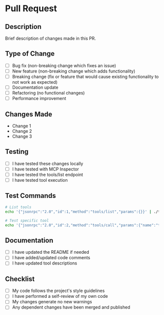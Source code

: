 # Pull Request

## Description
Brief description of changes made in this PR.

## Type of Change
- [ ] Bug fix (non-breaking change which fixes an issue)
- [ ] New feature (non-breaking change which adds functionality)
- [ ] Breaking change (fix or feature that would cause existing functionality to not work as expected)
- [ ] Documentation update
- [ ] Refactoring (no functional changes)
- [ ] Performance improvement

## Changes Made
- Change 1
- Change 2
- Change 3

## Testing
- [ ] I have tested these changes locally
- [ ] I have tested with MCP Inspector
- [ ] I have tested the tools/list endpoint
- [ ] I have tested tool execution

## Test Commands
```bash
# List tools
echo '{"jsonrpc":"2.0","id":1,"method":"tools/list","params":{}}' | ./target/debug/your-server

# Test specific tool
echo '{"jsonrpc":"2.0","id":2,"method":"tools/call","params":{"name":"tool_name","arguments":{}}}' | ./target/debug/your-server
```

## Documentation
- [ ] I have updated the README if needed
- [ ] I have added/updated code comments
- [ ] I have updated tool descriptions

## Checklist
- [ ] My code follows the project's style guidelines
- [ ] I have performed a self-review of my own code
- [ ] My changes generate no new warnings
- [ ] Any dependent changes have been merged and published